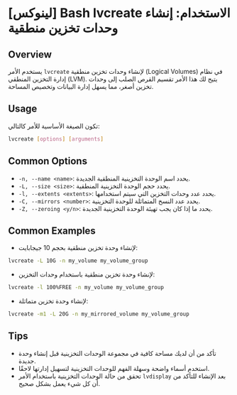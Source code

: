 # [لينوكس] Bash lvcreate الاستخدام: إنشاء وحدات تخزين منطقية

## Overview
يستخدم الأمر `lvcreate` لإنشاء وحدات تخزين منطقية (Logical Volumes) في نظام إدارة التخزين المنطقي (LVM). يتيح لك هذا الأمر تقسيم القرص الصلب إلى وحدات تخزين أصغر، مما يسهل إدارة البيانات وتخصيص المساحة.

## Usage
تكون الصيغة الأساسية للأمر كالتالي:

```bash
lvcreate [options] [arguments]
```

## Common Options
- `-n, --name <name>`: يحدد اسم الوحدة التخزينية المنطقية الجديدة.
- `-L, --size <size>`: يحدد حجم الوحدة التخزينية المنطقية.
- `-l, --extents <extents>`: يحدد عدد وحدات التخزين التي سيتم استخدامها.
- `-C, --mirrors <number>`: يحدد عدد النسخ المتماثلة للوحدة التخزينية.
- `-Z, --zeroing <y/n>`: يحدد ما إذا كان يجب تهيئة الوحدة التخزينية الجديدة.

## Common Examples
- لإنشاء وحدة تخزين منطقية بحجم 10 جيجابايت:
```bash
lvcreate -L 10G -n my_volume my_volume_group
```

- لإنشاء وحدة تخزين منطقية باستخدام وحدات التخزين:
```bash
lvcreate -l 100%FREE -n my_volume my_volume_group
```

- لإنشاء وحدة تخزين متماثلة:
```bash
lvcreate -m1 -L 20G -n my_mirrored_volume my_volume_group
```

## Tips
- تأكد من أن لديك مساحة كافية في مجموعة الوحدات التخزينية قبل إنشاء وحدة جديدة.
- استخدم أسماء واضحة وسهلة الفهم للوحدات التخزينية لتسهيل إدارتها لاحقًا.
- تحقق من حالة الوحدات التخزينية باستخدام الأمر `lvdisplay` بعد الإنشاء للتأكد من أن كل شيء يعمل بشكل صحيح.